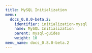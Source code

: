 ```yaml
---
title: MySQL Initialization
menu:
  docs_0.8.0-beta.2:
    identifier: initialization-mysql
    name: MySQL Initialization
    parent: mysql-guides
    weight: 10
menu_name: docs_0.8.0-beta.2
---
```

